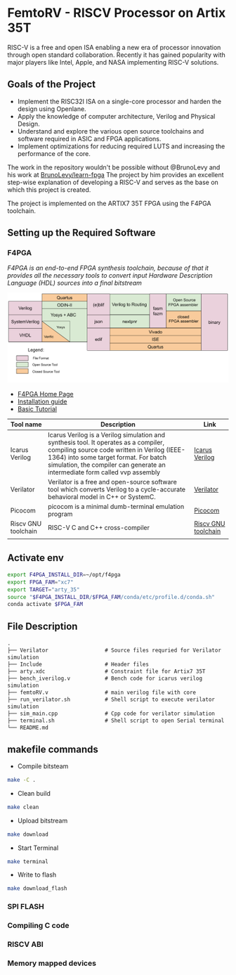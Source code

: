 # FemtoRV - RISCV Processor on Artix 35T

RISC-V is a free and open ISA enabling a new era of processor innovation through open standard collaboration. Recently it has gained popularity with major players like Intel, Apple, and NASA implementing RISC-V solutions.

## Goals of the Project

- Implement the RISC32I ISA on a single-core processor and harden the design using Openlane.
- Apply the knowledge of computer architecture, Verilog and Physical Design.
- Understand and explore the various open source toolchains and software required in ASIC and FPGA applications.
- Implement optimizations for reducing required LUTS and increasing the performance of the core.

The work in the repository wouldn't be possible without @BrunoLevy and his work at [BrunoLevy/learn-fpga](https://github.com/BrunoLevy/learn-fpga)
The project by him provides an excellent step-wise explanation of developing a RISC-V and serves as the base on which this project is created.

The project is implemented on the ARTIX7 35T FPGA using the F4PGA toolchain.

## Setting up the Required Software

### F4PGA

*F4PGA is an end-to-end FPGA synthesis toolchain, because of that it provides all the necessary tools to convert input Hardware Description Language (HDL) sources into a final bitstream*

![F4PGA Toolchain design flow](Docs/toolchain-flow.svg)

- [F4PGA Home Page](https://f4pga.readthedocs.io/en/latest/getting-started.html)
- [Installation guide](https://f4pga-examples.readthedocs.io/en/latest/getting.html#getting)
- [Basic Tutorial](https://f4pga-examples.readthedocs.io/en/latest/personal-designs.html)

| Tool name           | Description                                                                                                      | Link                                                      |
|---------------------|------------------------------------------------------------------------------------------------------------------|-----------------------------------------------------------|
| Icarus Verilog      | Icarus Verilog is a Verilog simulation and synthesis tool. It operates as a compiler, compiling source code written in Verilog (IEEE-1364) into some target format. For batch simulation, the compiler can generate an intermediate form called vvp assembly | [Icarus Verilog](http://iverilog.icarus.com/)              |
| Verilator           | Verilator is a free and open-source software tool which converts Verilog to a cycle-accurate behavioral model in C++ or SystemC. | [Verilator](https://www.veripool.org/verilator/)          |
| Picocom             | picocom is a minimal dumb-terminal emulation program                                                            | [Picocom](https://linux.die.net/man/8/picocom)            |
| Riscv GNU toolchain | RISC-V C and C++ cross-compiler                                                                                 | [Riscv GNU toolchain](https://github.com/riscv-collab/riscv-gnu-toolchain) |
     |


## Activate env

```bash
export F4PGA_INSTALL_DIR=~/opt/f4pga
export FPGA_FAM="xc7"
export TARGET="arty_35"
source "$F4PGA_INSTALL_DIR/$FPGA_FAM/conda/etc/profile.d/conda.sh"
conda activate $FPGA_FAM
```

## File Description

    .
    ├── Verilator                  # Source files requried for Verilator simulation
    ├── Include                    # Header files
    ├── arty.xdc                   # Constraint file for Artix7 35T  
    ├── bench_iverilog.v           # Bench code for icarus verilog simulation        
    ├── femtoRV.v                  # main verilog file with core
    ├── run_verilator.sh           # Shell script to execute verilator simulation
    ├── sim_main.cpp               # Cpp code for verilator simulation
    ├── terminal.sh                # Shell script to open Serial terminal
    └── README.md

## makefile commands

- Compile bitsteam

```bash
make -C .
```

- Clean build

```bash
make clean
```

- Upload bitstream

```bash
make download
```

- Start Terminal

```bash
make terminal
```

- Write to flash

```bash
make download_flash
```

### SPI FLASH

### Compiling C code

### RISCV ABI

### Memory mapped devices
